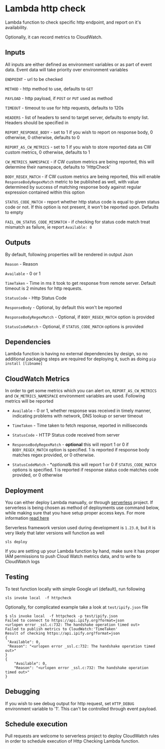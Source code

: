 # Lambda http check

Lambda function to check specific http endpoint, and report on it's availability.


Optionally, it can record metrics to CloudWatch.

## Inputs

All inputs are either defined as environment variables or as part of event data. Event data
will take priority over environment variables

`ENDPOINT` - url to be checked

`METHOD` - http method to use, defaults to `GET`

`PAYLOAD` - http payload, if `POST` or `PUT` used as method

`TIMEOUT` - timeout to use for http requests, defaults to 120s

`HEADERS` - list of headers to send to target server, defaults to empty list.
Headers should be specified in

`REPORT_RESPONSE_BODY` - set to 1 if you wish to report on response body, 0
otherwise, 0 otherwise, defaults to 0

`REPORT_AS_CW_METRICS` - set to 1 if you wish to store reported data as CW
custom metrics, 0 otherwise, defaults to 1

`CW_METRICS_NAMESPACE` - if CW custom metrics are being reported, this will determine
their namespace, defaults to 'HttpCheck'

`BODY_REGEX_MATCH` - if CW custom metrics are being reported, this will enable `ResponseBodyRegexMatch`
metric to be published as well, with value determined by success of matching response body against
regular expression contained within this option

`STATUS_CODE_MATCH` - report whether http status code is equal to given status code or not. If this option
is not present, it won't be reported upon. Defaults to empty

`FAIL_ON_STATUS_CODE_MISMATCH` - if checking for status code match treat mismatch as failure, ie report `Available: 0`

## Outputs

By default, following properties will be rendered in output Json

`Reason` - Reason

`Available` - 0 or 1

`TimeTaken` - Time in ms it took to get response from remote server. Default timeout
is 2 minutes for http requests.

`StatusCode` - Http Status Code

`ResponseBody` - Optional, by default this won't be reported

`ResponseBodyRegexMatch` - Optional, if `BODY_REGEX_MATCH` option is provided

`StatusCodeMatch` - Optional, if `STATUS_CODE_MATCH` options is provided

## Dependencies

Lambda function is having no external dependencies by design, so no additional packaging steps are required
for deploying it, such as doing `pip install [libname]`

## CloudWatch Metrics

In order to get some metrics which you can alert on, `REPORT_AS_CW_METRICS` and `CW_METRICS_NAMESPACE` environment
variables are used. Following metrics will be reported

- `Available` - 0 or 1, whether response was received in timely manner, indicating problems with network, DNS lookup or
server timeout

- `TimeTaken` - Time taken to fetch response, reported in milliseconds

- `StatusCode` - HTTP Status code received from server

- `ResponseBodyRegexMatch` - **optional** this will report 1 or 0 if `BODY_REGEX_MATCH` option is specified. 1 is reported
 if response body matches regex provided, or 0 otherwise. 

- `StatusCodeMatch` - **optional*& this will report 1 or 0 if `STATUS_CODE_MATCH` options is specified. 1 is reported
 if response status code matches code provided, or 0 otherwise

## Deployment

You can either deploy Lambda manually, or through [serverless](serverless.com) project.
If serverless is being chosen as method of deployments use command below, while
making sure that you have setup proper access keys. For more information [read here](https://serverless.com/framework/docs/providers/aws/guide/workflow/)

Serverless framework version used during development
is `1.23.0`, but it is very likely that later versions
will function as well

```
sls deploy
```

If you are setting up your Lambda function by hand, make sure it has proper IAM
permissions to push Cloud Watch metrics data, and to write to CloudWatch logs

## Testing

To test function locally with simple Google url (default), run following

```
sls invoke local  -f httpcheck
```

Optionally, for complicated example take a look at `test/ipify.json` file

```
$ sls invoke local  -f httpcheck -p test/ipify.json 
Failed to connect to https://api.ipify.org?format=json
<urlopen error _ssl.c:732: The handshake operation timed out>
Failed to publish metrics to CloudWatch:'TimeTaken'
Result of checking https://api.ipify.org?format=json
{
 "Available": 0,
 "Reason": "<urlopen error _ssl.c:732: The handshake operation timed out>"
}
{
    "Available": 0,
    "Reason": "<urlopen error _ssl.c:732: The handshake operation timed out>"
}
```

## Debugging

If you wish to see debug output for http request, set `HTTP_DEBUG` environment
variable to '1'. This can't be controlled through event payload. 

## Schedule execution 

Pull requests are welcome to serverless project to deploy CloudWatch rules in order
to schedule execution of Http Checking Lambda function.
